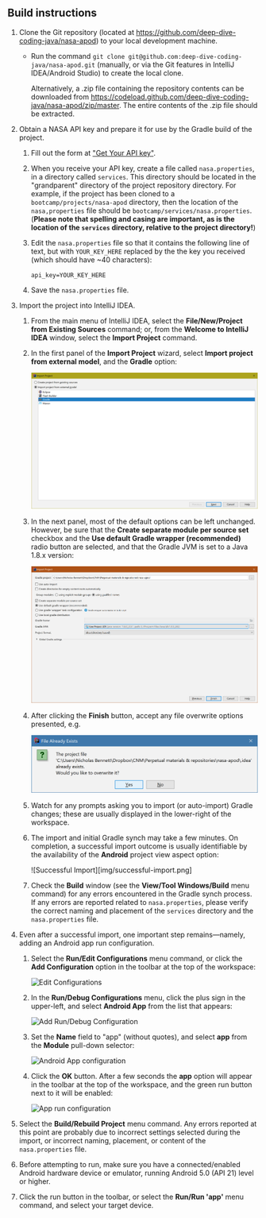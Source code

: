 ## Build instructions

1. Clone the Git repository (located at <https://github.com/deep-dive-coding-java/nasa-apod>) to your local development machine. 

    * Run the command `git clone git@github.com:deep-dive-coding-java/nasa-apod.git` (manually, or via the Git features in IntelliJ IDEA/Android Studio) to create the local clone.
        
        Alternatively, a .zip file containing the repository contents can be downloaded from <https://codeload.github.com/deep-dive-coding-java/nasa-apod/zip/master>. The entire contents of the .zip file should be extracted.

2. Obtain a NASA API key and prepare it for use by the Gradle build of the project.

    1. Fill out the form at ["Get Your API key"](https://api.nasa.gov/index.html#apply-for-an-api-key).
    
    2. When you receive your API key, create a file called `nasa.properties`, in a directory called `services`. This directory should be located in the "grandparent" directory of the project repository directory. For example, if the project has been cloned to a `bootcamp/projects/nasa-apod` directory, then the location of the `nasa,properties` file should be `bootcamp/services/nasa.properties`. (**Please note that spelling and casing are important, as is the location of the `services` directory, relative to the project directory!**)
    
    3. Edit the `nasa.properties` file so that it contains the following line of text, but with `YOUR_KEY_HERE` replaced by the the key you received (which should have ~40 characters):
    
        ```
        api_key=YOUR_KEY_HERE 
        ```
    
    4. Save the `nasa.properties` file.
    
2. Import the project into IntelliJ IDEA.

    1. From the main menu of IntelliJ IDEA, select the **File/New/Project from Existing Sources** command; or, from the **Welcome to IntelliJ IDEA** window, select the **Import Project** command.
    
    2. In the first panel of the **Import Project** wizard, select **Import project from external model**, and the **Gradle** option:
    
        ![Import Project 1](img/import-project-1.png)
        
    3. In the next panel, most of the default options can be left unchanged. However, be sure that the **Create separate module per source set** checkbox and the **Use default Gradle wrapper (recommended)** radio button are selected, and that the Gradle JVM is set to a Java 1.8.x version:
    
        ![Import Project 2](img/import-project-2.png)
        
        
    4. After clicking the **Finish** button, accept any file overwrite options presented, e.g. 
    
        ![Import Project 3](img/import-project-3.png)
        
    5. Watch for any prompts asking you to import (or auto-import) Gradle changes; these are usually displayed in the lower-right of the workspace.
    
    6. The import and initial Gradle synch may take a few minutes. On completion, a successful import outcome is usually identifiable by the availability of the **Android** project view aspect option:
    
        ![Successful Import][img/successful-import.png]
        
    7. Check the **Build** window (see the **View/Tool Windows/Build** menu command) for any errors encountered in the Gradle synch process. If any errors are reported related to `nasa.properties`, please verify the correct naming and placement of the `services` directory and the `nasa.properties` file.
    
3. Even after a successful import, one important step remains&mdash;namely, adding an Android app run configuration.

    1. Select the **Run/Edit Configurations** menu command, or click the **Add Configuration** option in the toolbar at the top of the workspace:
    
        ![Edit Configurations](edit-configurations.png)
        
    2. In the **Run/Debug Configurations** menu, click the plus sign in the upper-left, and select **Android App** from the list that appears:
    
        ![Add Run/Debug Configuration](run-debug-configurations.png)
        
    3. Set the **Name** field to "app" (without quotes), and select **app** from the **Module** pull-down selector:
    
        ![Android App configuration](add-app-configuration.png)
        
    4. Click the **OK** button. After a few seconds the **app** option will appear in the toolbar at the top of the workspace, and the green run button next to it will be enabled:
    
        ![App run configuration](app-run-configuration.png)
        
4. Select the **Build/Rebuild Project** menu command. Any errors reported at this point are probably due to incorrect settings selected during the import, or incorrect naming, placement, or content of the `nasa.properties` file.

5. Before attempting to run, make sure you have a connected/enabled Android hardware device or emulator, running Android 5.0 (API 21) level or higher.

6. Click the run button in the toolbar, or select the **Run/Run 'app'** menu command, and select your target device.


    